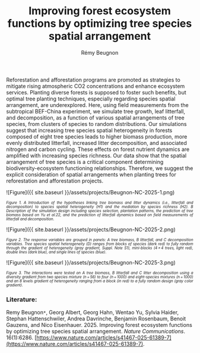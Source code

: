 ﻿---
layout: post
title:  "Improving forest ecosystem functions by optimizing tree species spatial arrangement"
author: Rémy Beugnon
categories: [ Paper ]
image: assets/projects/Beugnon-NC-2025-0.png
tags: featured
---
Reforestation and afforestation programs are promoted as strategies to mitigate rising atmospheric CO2 concentrations and enhance ecosystem services. Planting diverse forests is supposed to foster such benefits, but optimal tree planting techniques, especially regarding species spatial arrangement, are underexplored. Here, using field measurements from the subtropical BEF-China experiment, we simulate tree growth, leaf litterfall, and decomposition, as a function of various spatial arrangements of tree species, from clusters of species to random distributions. Our simulations suggest that increasing tree species spatial heterogeneity in forests composed of eight tree species leads to higher biomass production, more evenly distributed litterfall, increased litter decomposition, and associated nitrogen and carbon cycling. These effects on forest nutrient dynamics are amplified with increasing species richness. Our data show that the spatial arrangement of tree species is a critical component determining biodiversity-ecosystem functioning relationships. Therefore, we suggest the explicit consideration of spatial arrangements when planting trees for reforestation and afforestation projects.


![Figure]({{ site.baseurl }}/assets/projects/Beugnon-NC-2025-1.png)
<p style='text-align: justify;' ><span style="font-style: italic; font-size:70%">Figure 1. A Introduction of the hypotheses linking tree biomass and litter dynamics (i.e., litterfall and decomposition) to species spatial heterogeneity (H1) and the mediation by species richness (H2). B Description of the simulation design including species selection, plantation patterns, the prediction of tree biomass based on Yu et al.22, and the prediction of litterfall dynamics based on field measurements of litterfall and decomposition.
</span></p>


![Figure]({{ site.baseurl }}/assets/projects/Beugnon-NC-2025-2.png)
<p style='text-align: justify;' ><span style="font-style: italic; font-size:70%">Figure 2. The response variables are grouped in panels: A tree biomass, B litterfall, and C decomposition variables. Tree species spatial heterogeneity (D) ranges from blocks of species (dark red) to fully random through the gradient of heterogeneity (gray gradient, Suppl. Note S1), mini-blocks (4 × 4 trees, light red), double lines (dark blue), and single lines of species (blue). 
</span></p>


![Figure]({{ site.baseurl }}/assets/projects/Beugnon-NC-2025-3.png)
<p style='text-align: justify;' ><span style="font-style: italic; font-size:70%">Figure 3. The interactions were tested on A tree biomass, B litterfall and C litter decomposition using a diversity gradient from two species mixture (n = 56) to four (n = 1000) and eight-species mixtures (n = 1000) and an 8 levels gradient of heterogeneity ranging from a block (in red) to a fully random design (gray color gradient). 
</span></p>


### Literature:
Remy Beugnon<code>&ast;</code>, Georg Albert, Georg Hahn, Wentao Yu, Sylvia Haider, Stephan Hattenschwiler, Andrea Davrinche, Benjamin Rosenbaum, Benoit Gauzens, and Nico Eisenhauer. 2025. Improving forest ecosystem functions by optimizing tree species spatial arrangement. *Nature Communications*. 16(1):6286. [https://www.nature.com/articles/s41467-025-61389-7](https://www.nature.com/articles/s41467-025-61389-7).
